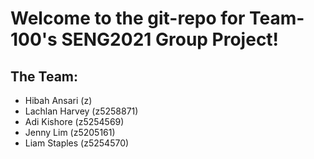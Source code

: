 # Welcome to the git-repo for Team-100's SENG2021 Group Project!

## The Team:
* Hibah Ansari (z)
* Lachlan Harvey (z5258871)
* Adi Kishore (z5254569)
* Jenny Lim (z5205161)
* Liam Staples (z5254570)
